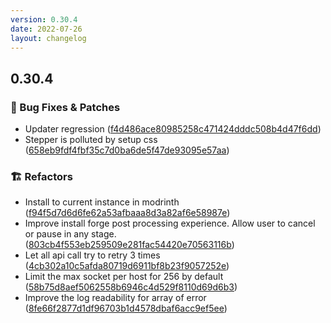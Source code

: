 ```yaml
---
version: 0.30.4
date: 2022-07-26
layout: changelog
---
```

## 0.30.4
### 🐛 Bug Fixes & Patches

- Updater regression ([f4d486ace80985258c471424dddc508b4d47f6dd](https://github.com/Voxelum/x-minecraft-launcher/commit/f4d486ace80985258c471424dddc508b4d47f6dd))
- Stepper is polluted by setup css ([658eb9fdf4fbf35c7d0ba6de5f47de93095e57aa](https://github.com/Voxelum/x-minecraft-launcher/commit/658eb9fdf4fbf35c7d0ba6de5f47de93095e57aa))
### 🏗️ Refactors

- Install to current instance in modrinth ([f94f5d7d6d6fe62a53afbaaa8d3a82af6e58987e](https://github.com/Voxelum/x-minecraft-launcher/commit/f94f5d7d6d6fe62a53afbaaa8d3a82af6e58987e))
- Improve install forge post processing experience. Allow user to cancel or pause in any stage. ([803cb4f553eb259509e281fac54420e70563116b](https://github.com/Voxelum/x-minecraft-launcher/commit/803cb4f553eb259509e281fac54420e70563116b))
- Let all api call try to retry 3 times ([4cb302a10c5afda80719d6911bf8b23f9057252e](https://github.com/Voxelum/x-minecraft-launcher/commit/4cb302a10c5afda80719d6911bf8b23f9057252e))
- Limit the max socket per host for 256 by default ([58b75d8aef5062558b6946c4d529f8110d69d6b3](https://github.com/Voxelum/x-minecraft-launcher/commit/58b75d8aef5062558b6946c4d529f8110d69d6b3))
- Improve the log readability for array of error ([8fe66f2877d1df96703b1d4578dbaf6acc9ef5ee](https://github.com/Voxelum/x-minecraft-launcher/commit/8fe66f2877d1df96703b1d4578dbaf6acc9ef5ee))